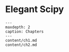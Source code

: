 # Elegant Scipy

```{toctree}
---
maxdepth: 2
caption: Chapters
---
content/ch1.md
content/ch2.md
```
